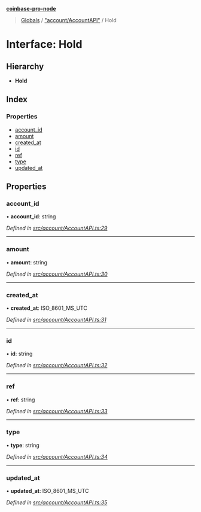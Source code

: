 **[coinbase-pro-node](../README.md)**

> [Globals](../globals.md) / ["account/AccountAPI"](../modules/_account_accountapi_.md) / Hold

# Interface: Hold

## Hierarchy

- **Hold**

## Index

### Properties

- [account_id](_account_accountapi_.hold.md#account_id)
- [amount](_account_accountapi_.hold.md#amount)
- [created_at](_account_accountapi_.hold.md#created_at)
- [id](_account_accountapi_.hold.md#id)
- [ref](_account_accountapi_.hold.md#ref)
- [type](_account_accountapi_.hold.md#type)
- [updated_at](_account_accountapi_.hold.md#updated_at)

## Properties

### account_id

• **account_id**: string

_Defined in [src/account/AccountAPI.ts:29](https://github.com/bennyn/coinbase-pro-node/blob/7eff64a/src/account/AccountAPI.ts#L29)_

---

### amount

• **amount**: string

_Defined in [src/account/AccountAPI.ts:30](https://github.com/bennyn/coinbase-pro-node/blob/7eff64a/src/account/AccountAPI.ts#L30)_

---

### created_at

• **created_at**: ISO_8601_MS_UTC

_Defined in [src/account/AccountAPI.ts:31](https://github.com/bennyn/coinbase-pro-node/blob/7eff64a/src/account/AccountAPI.ts#L31)_

---

### id

• **id**: string

_Defined in [src/account/AccountAPI.ts:32](https://github.com/bennyn/coinbase-pro-node/blob/7eff64a/src/account/AccountAPI.ts#L32)_

---

### ref

• **ref**: string

_Defined in [src/account/AccountAPI.ts:33](https://github.com/bennyn/coinbase-pro-node/blob/7eff64a/src/account/AccountAPI.ts#L33)_

---

### type

• **type**: string

_Defined in [src/account/AccountAPI.ts:34](https://github.com/bennyn/coinbase-pro-node/blob/7eff64a/src/account/AccountAPI.ts#L34)_

---

### updated_at

• **updated_at**: ISO_8601_MS_UTC

_Defined in [src/account/AccountAPI.ts:35](https://github.com/bennyn/coinbase-pro-node/blob/7eff64a/src/account/AccountAPI.ts#L35)_

